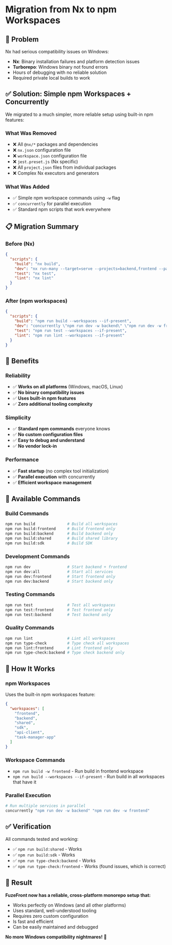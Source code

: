 # Migration from Nx to npm Workspaces

## 🚨 Problem

Nx had serious compatibility issues on Windows:
- **Nx**: Binary installation failures and platform detection issues
- **Turborepo**: Windows binary not found errors
- Hours of debugging with no reliable solution
- Required private local builds to work

## ✅ Solution: Simple npm Workspaces + Concurrently

We migrated to a much simpler, more reliable setup using built-in npm features:

### What Was Removed
- ❌ All `@nx/*` packages and dependencies
- ❌ `nx.json` configuration file
- ❌ `workspace.json` configuration file
- ❌ `jest.preset.js` (Nx specific)
- ❌ All `project.json` files from individual packages
- ❌ Complex Nx executors and generators

### What Was Added
- ✅ Simple npm workspace commands using `-w` flag
- ✅ `concurrently` for parallel execution
- ✅ Standard npm scripts that work everywhere

## 📋 Migration Summary

### Before (Nx)
```json
{
  "scripts": {
    "build": "nx build",
    "dev": "nx run-many --target=serve --projects=backend,frontend --parallel",
    "test": "nx test",
    "lint": "nx lint"
  }
}
```

### After (npm workspaces)
```json
{
  "scripts": {
    "build": "npm run build --workspaces --if-present",
    "dev": "concurrently \"npm run dev -w backend\" \"npm run dev -w frontend\"",
    "test": "npm run test --workspaces --if-present",
    "lint": "npm run lint --workspaces --if-present"
  }
}
```

## 🎯 Benefits

### Reliability
- ✅ **Works on all platforms** (Windows, macOS, Linux)
- ✅ **No binary compatibility issues**
- ✅ **Uses built-in npm features**
- ✅ **Zero additional tooling complexity**

### Simplicity
- ✅ **Standard npm commands** everyone knows
- ✅ **No custom configuration files**
- ✅ **Easy to debug and understand**
- ✅ **No vendor lock-in**

### Performance
- ✅ **Fast startup** (no complex tool initialization)
- ✅ **Parallel execution** with concurrently
- ✅ **Efficient workspace management**

## 📝 Available Commands

### Build Commands
```bash
npm run build              # Build all workspaces
npm run build:frontend     # Build frontend only
npm run build:backend      # Build backend only
npm run build:shared       # Build shared library
npm run build:sdk          # Build SDK
```

### Development Commands
```bash
npm run dev                # Start backend + frontend
npm run dev:all            # Start all services
npm run dev:frontend       # Start frontend only
npm run dev:backend        # Start backend only
```

### Testing Commands
```bash
npm run test               # Test all workspaces
npm run test:frontend      # Test frontend only
npm run test:backend       # Test backend only
```

### Quality Commands
```bash
npm run lint               # Lint all workspaces
npm run type-check         # Type check all workspaces
npm run lint:frontend      # Lint frontend only
npm run type-check:backend # Type check backend only
```

## 🔧 How It Works

### npm Workspaces
Uses the built-in npm workspaces feature:
```json
{
  "workspaces": [
    "frontend",
    "backend", 
    "shared",
    "sdk",
    "api-client",
    "task-manager-app"
  ]
}
```

### Workspace Commands
- `npm run build -w frontend` - Run build in frontend workspace
- `npm run build --workspaces --if-present` - Run build in all workspaces that have it

### Parallel Execution
```bash
# Run multiple services in parallel
concurrently "npm run dev -w backend" "npm run dev -w frontend"
```

## ✅ Verification

All commands tested and working:
- ✅ `npm run build:shared` - Works
- ✅ `npm run build:sdk` - Works
- ✅ `npm run type-check:backend` - Works
- ✅ `npm run type-check:frontend` - Works (found issues, which is correct)

## 🎉 Result

**FuzeFront now has a reliable, cross-platform monorepo setup that:**
- Works perfectly on Windows (and all other platforms)
- Uses standard, well-understood tooling
- Requires zero custom configuration
- Is fast and efficient
- Can be easily maintained and debugged

**No more Windows compatibility nightmares!** 🚀 
